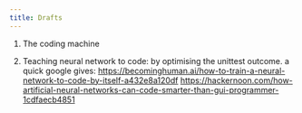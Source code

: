 ```yaml
---
title: Drafts
---
```


1. The coding machine

1. Teaching neural network to code:
  by optimising the unittest outcome.
  a quick google gives:
  https://becominghuman.ai/how-to-train-a-neural-network-to-code-by-itself-a432e8a120df
  https://hackernoon.com/how-artificial-neural-networks-can-code-smarter-than-gui-programmer-1cdfaecb4851

<!--more-->

<script src="https://utteranc.es/client.js"
        repo="shouldsee/blog-src"
        issue-term="pathname"
        label="utterances"
        theme="github-light"
        crossorigin="anonymous"
        async>
</script>

